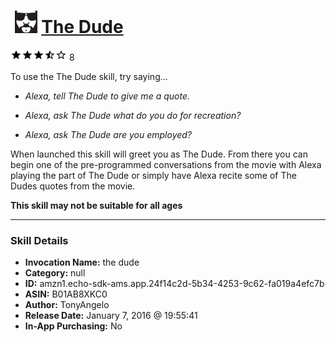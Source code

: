 # &nbsp;<img src="skill_icon" alt="The Dude icon" width="36"> [The Dude](http://alexa.amazon.com/#skills/amzn1.echo-sdk-ams.app.24f14c2d-5b34-4253-9c62-fa019a4efc7b)
![3.4 stars](../../images/ic_star_black_18dp_1x.png)![3.4 stars](../../images/ic_star_black_18dp_1x.png)![3.4 stars](../../images/ic_star_black_18dp_1x.png)![3.4 stars](../../images/ic_star_half_black_18dp_1x.png)![3.4 stars](../../images/ic_star_border_black_18dp_1x.png) 8

To use the The Dude skill, try saying...

* *Alexa, tell The Dude to give me a quote.*

* *Alexa, ask The Dude what do you do for recreation?*

* *Alexa, ask The Dude are you employed?*

When launched this skill will greet you as The Dude. From there you can begin one of the pre-programmed conversations from the movie with Alexa playing the part of The Dude or simply have Alexa recite some of The Dudes quotes from the movie.

**This skill may not be suitable for all ages**

***

### Skill Details

* **Invocation Name:** the dude
* **Category:** null
* **ID:** amzn1.echo-sdk-ams.app.24f14c2d-5b34-4253-9c62-fa019a4efc7b
* **ASIN:** B01AB8XKC0
* **Author:** TonyAngelo
* **Release Date:** January 7, 2016 @ 19:55:41
* **In-App Purchasing:** No
